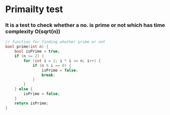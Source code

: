 # Primailty test 

### It is a test to check whether a no. is prime or not which has time complexity O(sqrt(n))

``` cpp
// function for finding whether prime or not
bool prime(int n) {
	bool isPrime = true;
	if (n >= 2) {
		for (int i = 2; i * i <= n; i++) {
			if (n % i == 0) {
				isPrime = false;
				break;
			}
		}
	} else {
		isPrime = false;
	}
	return isPrime;
}
```